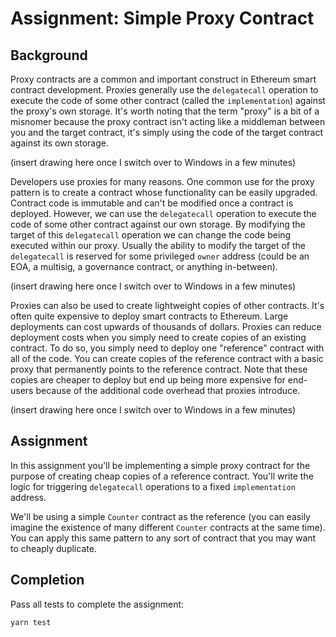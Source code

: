# Assignment: Simple Proxy Contract

## Background

Proxy contracts are a common and important construct in Ethereum smart contract development.
Proxies generally use the `delegatecall` operation to execute the code of some other contract (called the `implementation`) against the proxy's own storage.
It's worth noting that the term "proxy" is a bit of a misnomer because the proxy contract isn't acting like a middleman between you and the target contract, it's simply using the code of the target contract against its own storage.

(insert drawing here once I switch over to Windows in a few minutes)

Developers use proxies for many reasons.
One common use for the proxy pattern is to create a contract whose functionality can be easily upgraded.
Contract code is immutable and can't be modified once a contract is deployed.
However, we can use the `delegatecall` operation to execute the code of some other contract against our own storage.
By modifying the target of this `delegatecall` operation we can change the code being executed within our proxy.
Usually the ability to modify the target of the `delegatecall` is reserved for some privileged `owner` address (could be an EOA, a multisig, a governance contract, or anything in-between).

(insert drawing here once I switch over to Windows in a few minutes)

Proxies can also be used to create lightweight copies of other contracts.
It's often quite expensive to deploy smart contracts to Ethereum.
Large deployments can cost upwards of thousands of dollars.
Proxies can reduce deployment costs when you simply need to create copies of an existing contract.
To do so, you simply need to deploy one "reference" contract with all of the code.
You can create copies of the reference contract with a basic proxy that permanently points to the reference contract.
Note that these copies are cheaper to deploy but end up being more expensive for end-users because of the additional code overhead that proxies introduce.

(insert drawing here once I switch over to Windows in a few minutes)

## Assignment

In this assignment you'll be implementing a simple proxy contract for the purpose of creating cheap copies of a reference contract.
You'll write the logic for triggering `delegatecall` operations to a fixed `implementation` address.

We'll be using a simple `Counter` contract as the reference (you can easily imagine the existence of many different `Counter` contracts at the same time).
You can apply this same pattern to any sort of contract that you may want to cheaply duplicate.

## Completion

Pass all tests to complete the assignment:

```
yarn test
```
